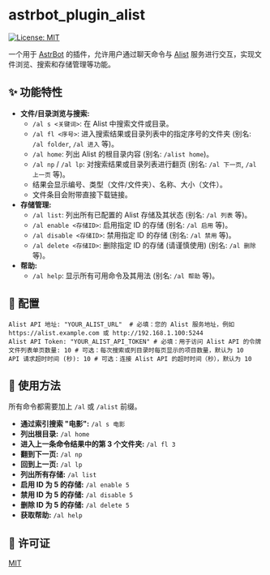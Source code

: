 # astrbot_plugin_alist

[![License: MIT](https://img.shields.io/badge/License-MIT-yellow.svg)](https://opensource.org/licenses/MIT)

一个用于 [AstrBot](https://github.com/AstrBotDevs/AstrBot) 的插件，允许用户通过聊天命令与 [Alist](https://alist.nn.ci/) 服务进行交互，实现文件浏览、搜索和存储管理等功能。

## ✨ 功能特性

*   **文件/目录浏览与搜索:**
    *   `/al s <关键词>`: 在 Alist 中搜索文件或目录。
    *   `/al fl <序号>`: 进入搜索结果或目录列表中的指定序号的文件夹 (别名: `/al folder`, `/al 进入` 等)。
    *   `/al home`: 列出 Alist 的根目录内容 (别名: `/alist home`)。
    *   `/al np` / `/al lp`: 对搜索结果或目录列表进行翻页 (别名: `/al 下一页`, `/al 上一页` 等)。
    *   结果会显示编号、类型（文件/文件夹）、名称、大小（文件）。
    *   文件条目会附带直接下载链接。
*   **存储管理:**
    *   `/al list`: 列出所有已配置的 Alist 存储及其状态 (别名: `/al 列表` 等)。
    *   `/al enable <存储ID>`: 启用指定 ID 的存储 (别名: `/al 启用` 等)。
    *   `/al disable <存储ID>`: 禁用指定 ID 的存储 (别名: `/al 禁用` 等)。
    *   `/al delete <存储ID>`: 删除指定 ID 的存储 (请谨慎使用) (别名: `/al 删除` 等)。
*   **帮助:**
    *   `/al help`: 显示所有可用命令及其用法 (别名: `/al 帮助` 等)。


## 🔧 配置


    Alist API 地址: "YOUR_ALIST_URL"  # 必填：您的 Alist 服务地址，例如 https://alist.example.com 或 http://192.168.1.100:5244
    Alist API Token: "YOUR_ALIST_API_TOKEN" # 必填：用于访问 Alist API 的令牌
    文件列表单页数量: 10 # 可选：每次搜索或列目录时每页显示的项目数量，默认为 10
    API 请求超时时间 (秒): 10 # 可选：连接 Alist API 的超时时间（秒），默认为 10



## 🚀 使用方法

所有命令都需要加上 `/al` 或 `/alist` 前缀。

*   **通过索引搜索 "电影":**
    `/al s 电影`
*   **列出根目录:**
    `/al home`
*   **进入上一条命令结果中的第 3 个文件夹:**
    `/al fl 3`
*   **翻到下一页:**
    `/al np`
*   **回到上一页:**
    `/al lp`
*   **列出所有存储:**
    `/al list`
*   **启用 ID 为 5 的存储:**
    `/al enable 5`
*   **禁用 ID 为 5 的存储:**
    `/al disable 5`
*   **删除 ID 为 5 的存储:**
    `/al delete 5`
*   **获取帮助:**
    `/al help`


## 📄 许可证

[MIT](https://opensource.org/licenses/MIT)
